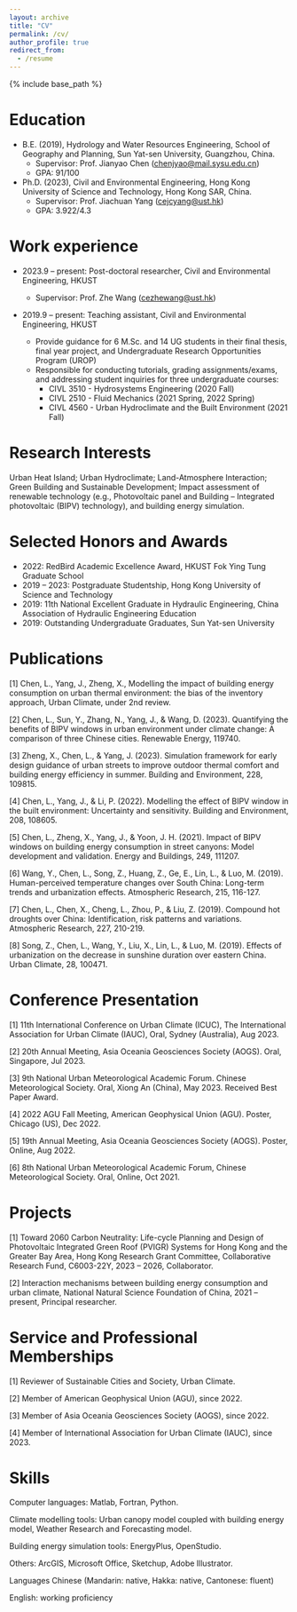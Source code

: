 ```yaml
---
layout: archive
title: "CV"
permalink: /cv/
author_profile: true
redirect_from:
  - /resume
---
```


{% include base_path %}

Education
======
* B.E. (2019), Hydrology and Water Resources Engineering, School of Geography and Planning, Sun Yat-sen University, Guangzhou, China.
  * Supervisor: Prof. Jianyao Chen (chenjyao@mail.sysu.edu.cn)
  * GPA: 91/100
* Ph.D. (2023), Civil and Environmental Engineering, Hong Kong University of Science and Technology, Hong Kong SAR, China.
  * Supervisor: Prof. Jiachuan Yang (cejcyang@ust.hk)
  * GPA: 3.922/4.3


Work experience
======
* 2023.9 – present: Post-doctoral researcher, Civil and Environmental Engineering, HKUST
  * Supervisor: Prof. Zhe Wang (cezhewang@ust.hk)

* 2019.9 – present: Teaching assistant, Civil and Environmental Engineering, HKUST
  * Provide guidance for 6 M.Sc. and 14 UG students in their final thesis, final year project, and Undergraduate Research Opportunities Program (UROP)
  * Responsible for conducting tutorials, grading assignments/exams, and addressing student inquiries for three undergraduate courses:
    * CIVL 3510 - Hydrosystems Engineering (2020 Fall)
    * CIVL 2510 - Fluid Mechanics (2021 Spring, 2022 Spring)
    * CIVL 4560 - Urban Hydroclimate and the Built Environment (2021 Fall)


Research Interests
======
Urban Heat Island; Urban Hydroclimate; Land-Atmosphere Interaction; Green Building and Sustainable Development; Impact assessment of renewable technology (e.g., Photovoltaic panel and Building – Integrated photovoltaic (BIPV) technology), and building energy simulation.



Selected Honors and Awards
======
* 2022:	RedBird Academic Excellence Award, HKUST Fok Ying Tung Graduate School
* 2019 – 2023: Postgraduate Studentship, Hong Kong University of Science and Technology
* 2019: 11th National Excellent Graduate in Hydraulic Engineering, China Association of Hydraulic Engineering Education
* 2019: Outstanding Undergraduate Graduates, Sun Yat-sen University


Publications
======
[1] Chen, L., Yang, J., Zheng, X., Modelling the impact of building energy consumption on urban thermal environment: the bias of the inventory approach, Urban Climate, under 2nd review.

[2] Chen, L., Sun, Y., Zhang, N., Yang, J., & Wang, D. (2023). Quantifying the benefits of BIPV windows in urban environment under climate change: A comparison of three Chinese cities. Renewable Energy, 119740.

[3] Zheng, X., Chen, L., & Yang, J. (2023). Simulation framework for early design guidance of urban streets to improve outdoor thermal comfort and building energy efficiency in summer. Building and Environment, 228, 109815.

[4] Chen, L., Yang, J., & Li, P. (2022). Modelling the effect of BIPV window in the built environment: Uncertainty and sensitivity. Building and Environment, 208, 108605.

[5] Chen, L., Zheng, X., Yang, J., & Yoon, J. H. (2021). Impact of BIPV windows on building energy consumption in street canyons: Model development and validation. Energy and Buildings, 249, 111207.

[6] Wang, Y., Chen, L., Song, Z., Huang, Z., Ge, E., Lin, L., & Luo, M. (2019). Human-perceived temperature changes over South China: Long-term trends and urbanization effects. Atmospheric Research, 215, 116-127.

[7] Chen, L., Chen, X., Cheng, L., Zhou, P., & Liu, Z. (2019). Compound hot droughts over China: Identification, risk patterns and variations. Atmospheric Research, 227, 210-219.

[8] Song, Z., Chen, L., Wang, Y., Liu, X., Lin, L., & Luo, M. (2019). Effects of urbanization on the decrease in sunshine duration over eastern China. Urban Climate, 28, 100471.



Conference Presentation
======
[1] 11th International Conference on Urban Climate (ICUC), The International Association for Urban Climate (IAUC), Oral, Sydney (Australia), Aug 2023.

[2] 20th Annual Meeting, Asia Oceania Geosciences Society (AOGS). Oral, Singapore, Jul 2023.

[3] 9th National Urban Meteorological Academic Forum. Chinese Meteorological Society. Oral, Xiong An (China), May 2023. Received Best Paper Award.

[4] 2022 AGU Fall Meeting, American Geophysical Union (AGU). Poster, Chicago (US), Dec 2022.

[5] 19th Annual Meeting, Asia Oceania Geosciences Society (AOGS). Poster, Online, Aug 2022.

[6] 8th National Urban Meteorological Academic Forum, Chinese Meteorological Society. Oral, Online, Oct 2021.


  
Projects
======
[1] Toward 2060 Carbon Neutrality: Life-cycle Planning and Design of Photovoltaic Integrated Green Roof (PVIGR) Systems for Hong Kong and the Greater Bay Area, Hong Kong Research Grant Committee, Collaborative Research Fund, C6003-22Y, 2023 – 2026, Collaborator.

[2] Interaction mechanisms between building energy consumption and urban climate, National Natural Science Foundation of China, 2021 – present, Principal researcher.



Service and Professional Memberships
======
[1] Reviewer of Sustainable Cities and Society, Urban Climate.

[2] Member of American Geophysical Union (AGU), since 2022.

[3] Member of Asia Oceania Geosciences Society (AOGS), since 2022. 

[4] Member of International Association for Urban Climate (IAUC), since 2023.


  
Skills
======
Computer languages: Matlab, Fortran, Python.

Climate modelling tools: Urban canopy model coupled with building energy model, Weather Research and Forecasting model.

Building energy simulation tools: EnergyPlus, OpenStudio. 

Others: ArcGIS, Microsoft Office, Sketchup, Adobe Illustrator.

Languages	Chinese (Mandarin: native, Hakka: native, Cantonese: fluent)

English: working proficiency
 
